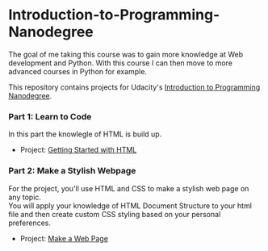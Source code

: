 # Introduction-to-Programming-Nanodegree

The goal of me taking this course was to gain more knowledge at Web development and Python. With this course I can then move to more advanced courses in Python for example.

This repository contains projects for Udacity's [Introduction to Programming Nanodegree](https://www.udacity.com/course/intro-to-programming-nanodegree--nd000).

### Part 1: Learn to Code
In this part the knowlegle of HTML is build up.

- Project: [Getting Started with HTML]()

### Part 2: Make a Stylish Webpage
For the project, you'll use HTML and CSS to make a stylish web page on any topic.   
You will apply your knowledge of HTML Document Structure to your html file and then create custom CSS styling based on your personal preferences.

- Project: [Make a Web Page]()
